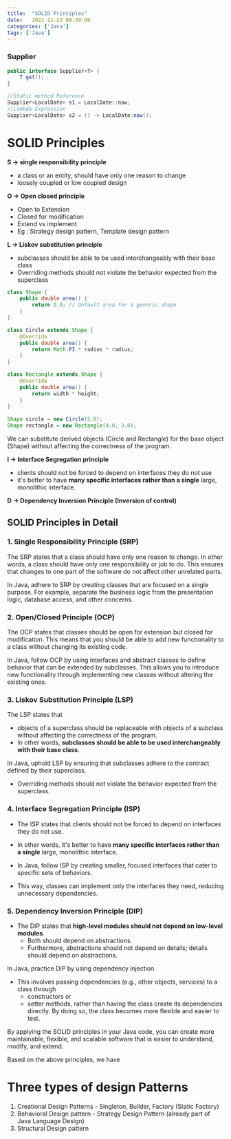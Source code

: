 ```yaml
---
title:  "SOLID Principles"
date:   2022-11-22 08:30:00
categories: ['Java']
tags: ['Java']
---
```




### Supplier
```java
public interface Supplier<T> {
    T get();
}
```

```java
//Static method Reference
Supplier<LocalDate> s1 = LocalDate::now;
//Lambda Expression
Supplier<LocalDate> s2 = () -> LocalDate.now();
```

# SOLID Principles

**S -> single responsibility principle**
* a class or an entity, should have only one reason to change
* loosely coupled or low coupled design

**O -> Open closed principle**
* Open to Extension
* Closed for modification
* Extend vs implement
* Eg : Strategy design pattern, Template design pattern

**L -> Liskov substitution principle**
* subclasses should be able to be used interchangeably with their base class
* Overriding methods should not violate the behavior expected from the superclass
```java
class Shape {
    public double area() {
        return 0.0; // Default area for a generic shape
    }
}

class Circle extends Shape {
    @Override
    public double area() {
        return Math.PI * radius * radius;
    }
}

class Rectangle extends Shape {
    @Override
    public double area() {
        return width * height;
    }
}
  
Shape circle = new Circle(5.0);
Shape rectangle = new Rectangle(4.0, 3.0);
```
We can substitute derived objects (Circle and Rectangle) for the base object (Shape) without affecting the correctness of the program.

**I -> Interface Segregation principle**
* clients should not be forced to depend on interfaces they do not use
* it's better to have **many specific interfaces rather than a single** large, monolithic interface.

**D -> Dependency Inversion Principle (Inversion of control)**



## SOLID Principles in Detail

### 1. Single Responsibility Principle (SRP)

The SRP states that a class should have only one reason to change. In other words, a class should have only one responsibility or job to do. This ensures that changes to one part of the software do not affect other unrelated parts.

In Java, adhere to SRP by creating classes that are focused on a single purpose. For example, separate the business logic from the presentation logic, database access, and other concerns.

### 2. Open/Closed Principle (OCP)

The OCP states that classes should be open for extension but closed for modification. This means that you should be able to add new functionality to a class without changing its existing code.

In Java, follow OCP by using interfaces and abstract classes to define behavior that can be extended by subclasses. This allows you to introduce new functionality through implementing new classes without altering the existing ones.

### 3. Liskov Substitution Principle (LSP)

The LSP states that
* objects of a superclass should be replaceable with objects of a subclass without affecting the correctness of the program.
* In other words, **subclasses should be able to be used interchangeably with their base class**.

In Java, uphold LSP by ensuring that subclasses adhere to the contract defined by their superclass.
* Overriding methods should not violate the behavior expected from the superclass.

### 4. Interface Segregation Principle (ISP)
* The ISP states that clients should not be forced to depend on interfaces they do not use.
* In other words, it's better to have **many specific interfaces rather than a single** large, monolithic interface.

* In Java, follow ISP by creating smaller, focused interfaces that cater to specific sets of behaviors.
* This way, classes can implement only the interfaces they need, reducing unnecessary dependencies.

### 5. Dependency Inversion Principle (DIP)

* The DIP states that **high-level modules should not depend on low-level modules**.
    * Both should depend on abstractions.
    * Furthermore, abstractions should not depend on details; details should depend on abstractions.

In Java, practice DIP by using dependency injection.
* This involves passing dependencies (e.g., other objects, services) to a class through
    * constructors or
    * setter methods, rather than having the class create its dependencies directly.
      By doing so, the class becomes more flexible and easier to test.

By applying the SOLID principles in your Java code, you can create more maintainable, flexible, and scalable software that is easier to understand, modify, and extend.

Based on the above principles, we have

# Three types of design Patterns

1. Creational Design Patterns - Singleton, Builder, Factory (Static Factory)
2. Behavioral Design pattern - Strategy Design Pattern (already part of Java Language Design)
3. Structural Design pattern